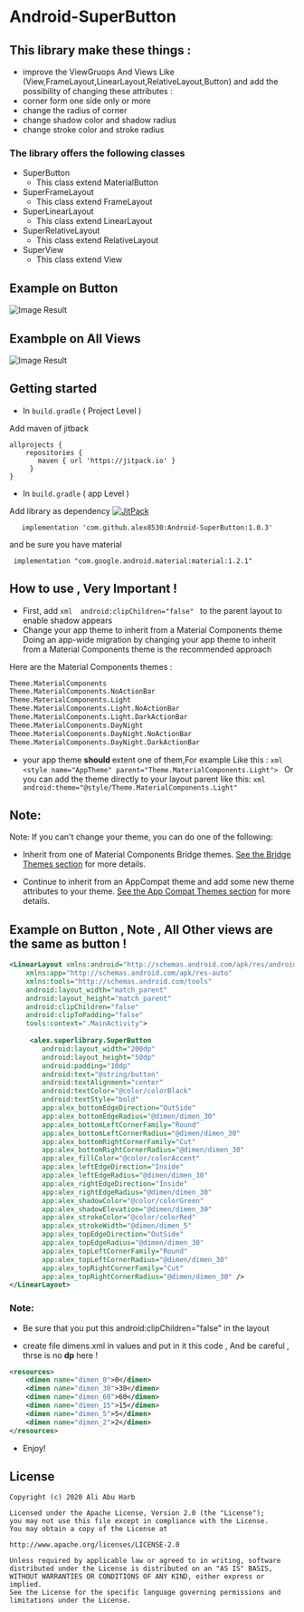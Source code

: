 # Android-SuperButton

## This library make these things : 

- improve the ViewGruops And Views Like (View,FrameLayout,LinearLayout,RelativeLayout,Button)  and add the possibility of changing these attributes :
- corner form one side only or more 
- change the radius of corner
- change shadow color and shadow radius
- change stroke color and stroke radius

### The library offers the following classes
- SuperButton 
  - This class extend MaterialButton
- SuperFrameLayout 
  - This class extend FrameLayout
- SuperLinearLayout 
  - This class extend LinearLayout
- SuperRelativeLayout 
  - This class extend  RelativeLayout
- SuperView 
  - This class extend View

## Example on Button
![Image Result](https://i.ibb.co/W21YsKS/Screenshot-2020-10-16-022754.png)

## Exambple on All Views
![Image Result](https://i.ibb.co/4Pj5Jvs/Screenshot-1603129757.png)



 

## Getting started
* In ``` build.gradle ``` (  Project Level  )

Add maven of jitback

 ```
allprojects { 
     repositories { 
        maven { url 'https://jitpack.io' }
      }
 }   
```
* In ``` build.gradle ``` (  app Level  )

                         
                      
Add library as dependency [![JitPack](https://jitpack.io/v/alex8530/Android-SuperViews.svg)](https://jitpack.io/#alex8530/Android-SuperViews)

```
   implementation 'com.github.alex8530:Android-SuperButton:1.0.3'
```
and be sure you have material
```
 implementation "com.google.android.material:material:1.2.1"
```
   

## How to use , Very Important !

* First, add  ```xml  android:clipChildren="false" ``` to the parent layout to enable shadow appears 
* Change your app theme to inherit from a Material Components theme 
Doing an app-wide migration by changing your app theme to inherit from a Material Components theme is the recommended approach

Here are the Material Components themes : 

```xml
Theme.MaterialComponents
Theme.MaterialComponents.NoActionBar
Theme.MaterialComponents.Light
Theme.MaterialComponents.Light.NoActionBar
Theme.MaterialComponents.Light.DarkActionBar
Theme.MaterialComponents.DayNight
Theme.MaterialComponents.DayNight.NoActionBar
Theme.MaterialComponents.DayNight.DarkActionBar
 ```
 
- your app theme  <b> should </b>  extent one of them,For example  Like this :  ```xml <style name="AppTheme" parent="Theme.MaterialComponents.Light"> ``` Or you can add the         theme   directly to your layout parent like this:   ```xml android:theme="@style/Theme.MaterialComponents.Light" ``` 

## Note:
Note: If you can't change your theme, you can do one of the following:


- Inherit from one of  Material Components Bridge themes. [See the Bridge Themes section](https://gist.github.com/alex8530/8236423e4cf4f417d5170b2c8beab0ed)
  for more details.
  

- Continue to inherit from an AppCompat theme and add some new theme attributes to your theme. [See the App Compat Themes section](https://gist.github.com/alex8530/d68732b122455447ea47752d5a85bbd2) for more details.

## Example on Button , Note , All Other views are the same as button !
```xml
<LinearLayout xmlns:android="http://schemas.android.com/apk/res/android"
    xmlns:app="http://schemas.android.com/apk/res-auto"
    xmlns:tools="http://schemas.android.com/tools"
    android:layout_width="match_parent"
    android:layout_height="match_parent"
    android:clipChildren="false"  
    android:clipToPadding="false"  
    tools:context=".MainActivity">
  
     <alex.superlibrary.SuperButton
        android:layout_width="200dp"
        android:layout_height="50dp"
        android:padding="10dp"
        android:text="@string/button"
        android:textAlignment="center"
        android:textColor="@color/colorBlack"
        android:textStyle="bold"
        app:alex_bottomEdgeDirection="OutSide"
        app:alex_bottomEdgeRadius="@dimen/dimen_30"
        app:alex_bottomLeftCornerFamily="Round"
        app:alex_bottomLeftCornerRadius="@dimen/dimen_30"
        app:alex_bottomRightCornerFamily="Cut"
        app:alex_bottomRightCornerRadius="@dimen/dimen_30"
        app:alex_fillColor="@color/colorAccent"
        app:alex_leftEdgeDirection="Inside"
        app:alex_leftEdgeRadius="@dimen/dimen_30"
        app:alex_rightEdgeDirection="Inside"
        app:alex_rightEdgeRadius="@dimen/dimen_30"
        app:alex_shadowColor="@color/colorGreen"
        app:alex_shadowElevation="@dimen/dimen_30"
        app:alex_strokeColor="@color/colorRed"
        app:alex_strokeWidth="@dimen/dimen_5"
        app:alex_topEdgeDirection="OutSide"
        app:alex_topEdgeRadius="@dimen/dimen_30"
        app:alex_topLeftCornerFamily="Round"
        app:alex_topLeftCornerRadius="@dimen/dimen_30"
        app:alex_topRightCornerFamily="Cut"
        app:alex_topRightCornerRadius="@dimen/dimen_30" />
</LinearLayout>
```
### Note:
* Be sure that you put this android:clipChildren="false"  in the layout  


* create file dimens.xml in values and put in it this code , And be careful , thrse is no <b>dp</b> here !
```xml  
<resources>
    <dimen name="dimen_0">0</dimen>
    <dimen name="dimen_30">30</dimen>
    <dimen name="dimen_60">60</dimen>
    <dimen name="dimen_15">15</dimen>
    <dimen name="dimen_5">5</dimen>
    <dimen name="dimen_2">2</dimen>
</resources>
```
  * Enjoy!
 
  
## License

```
Copyright (c) 2020 Ali Abu Harb

Licensed under the Apache License, Version 2.0 (the "License");
you may not use this file except in compliance with the License.
You may obtain a copy of the License at

http://www.apache.org/licenses/LICENSE-2.0

Unless required by applicable law or agreed to in writing, software
distributed under the License is distributed on an "AS IS" BASIS,
WITHOUT WARRANTIES OR CONDITIONS OF ANY KIND, either express or implied.
See the License for the specific language governing permissions and
limitations under the License.
```
